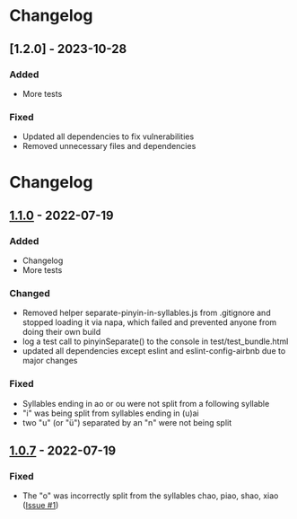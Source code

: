 # Changelog

## [1.2.0] - 2023-10-28

### Added
* More tests

### Fixed
* Updated all dependencies to fix vulnerabilities
* Removed unnecessary files and dependencies

# Changelog

## [1.1.0] - 2022-07-19

### Added
* Changelog
* More tests

### Changed
* Removed helper separate-pinyin-in-syllables.js from .gitignore and stopped loading it via napa, which failed and prevented anyone from doing their own build
* log a test call to pinyinSeparate() to the console in test/test_bundle.html
* updated all dependencies except eslint and eslint-config-airbnb due to major changes

### Fixed
* Syllables ending in ao or ou were not split from a following syllable
* "i" was being split from syllables ending in (u)ai
* two "u" (or "ü") separated by an "n" were not being split

## [1.0.7] - 2022-07-19

### Fixed
* The "o" was incorrectly split from the syllables chao, piao, shao, xiao ([Issue #1](https://github.com/Connum/npm-pinyin-separate/issues/1))

[1.1.0]: https://github.com/Connum/npm-pinyin-separate/compare/1.0.7...1.1.0
[1.0.7]: https://github.com/Connum/npm-pinyin-separate/compare/1.0.6...1.0.7
